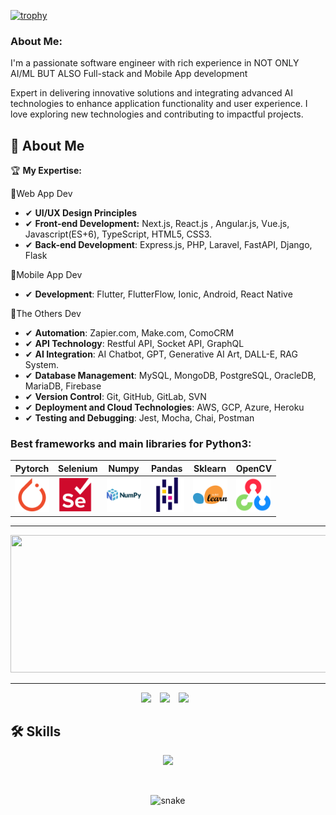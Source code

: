 [![trophy](https://github-profile-trophy.vercel.app/?username=sammorozov&title=Stars,Followers,Commits,Repositories,MultipleLang,PullRequest&theme=onedark)](https://github.com/ryo-ma/github-profile-trophy)
  
### About Me:    
I'm a passionate software engineer with rich experience in NOT ONLY AI/ML BUT ALSO Full-stack and Mobile App development

Expert in delivering innovative solutions and integrating advanced AI technologies to enhance application functionality and user experience. I love exploring new technologies and contributing to impactful projects.

## 🚀 About Me

🏆 **My Expertise:**

💬Web App Dev
- ✔ **UI/UX Design Principles**
- ✔ **Front-end Development:** Next.js, React.js , Angular.js, Vue.js, Javascript(ES+6), TypeScript, HTML5, CSS3.
- ✔ **Back-end Development**: Express.js, PHP, Laravel, FastAPI, Django, Flask

💬Mobile App Dev
- ✔ **Development**: Flutter, FlutterFlow, Ionic, Android, React Native

💬The Others Dev
- ✔ **Automation**: Zapier.com, Make.com, ComoCRM
- ✔ **API Technology**: Restful API, Socket API, GraphQL
- ✔ **AI Integration**: AI Chatbot, GPT, Generative AI Art, DALL-E, RAG System.
- ✔ **Database Management**: MySQL, MongoDB, PostgreSQL, OracleDB, MariaDB, Firebase
- ✔ **Version Control**: Git, GitHub, GitLab, SVN
- ✔ **Deployment and Cloud Technologies**: AWS, GCP, Azure, Heroku
- ✔ **Testing and Debugging**: Jest, Mocha, Chai, Postman

### Best frameworks and main libraries for Python3:

| Pytorch | Selenium | Numpy | Pandas | Sklearn | OpenCV |
|----------|----------|----------|----------|----------|----------|
|  <img src="https://github.com/devicons/devicon/blob/master/icons/pytorch/pytorch-original.svg" title="Pytorch"  alt="Pytorch" width="55" height="55"/>|  <img src="https://github.com/devicons/devicon/blob/master/icons/selenium/selenium-original.svg" title="Selenium"  alt="Selenium" width="55" height="55"/>|  <img src="https://github.com/devicons/devicon/blob/master/icons/numpy/numpy-original-wordmark.svg" title="Numpy" alt="Numpy" width="55" height="55"/>|  <img src="https://github.com/devicons/devicon/blob/master/icons/pandas/pandas-original.svg" title="Pandas" alt="Pandas" width="55" height="55"/>|  <img src="https://github.com/devicons/devicon/blob/master/icons/scikitlearn/scikitlearn-original.svg" title="sklearn" alt="sklearn" width="55" height="55"/>| <img src="https://github.com/devicons/devicon/blob/master/icons/opencv/opencv-original.svg" title="mpl" alt="mpl" width="55" height="55"/>|

---

  
<p align="center">
  <img width="800" height="220" src="https://streak-stats.demolab.com?user=sammorozov&theme=highcontrast&hide_border=true&border_radius=5&card_width=800">
</p>


---


<p align="center">
  <img src="https://assets.leetcode.com/static_assets/public/images/badges/2024/gif/2024-05.gif" width="60px" style="margin-right: 10px;">
  <img src="https://assets.leetcode.com/static_assets/public/images/badges/2024/gif/2024-06.gif" width="60px" style="margin-right: 10px;">
  <img src="https://assets.leetcode.com/static_assets/public/images/badges/2024/gif/2024-07.gif" width="60px" style="margin-right: 10px;">
</p>

## 🛠️ Skills
<p align="center">
  <img src="https://skillicons.dev/icons?i=py,tensorflow,pytorch,aws,gcp,azure,docker,kubernetes,opencv,sklearn,nextjs,react,angular,django,fastapi,flask,express,nestjs,laravel,mysql,mongodb,prisma,postgres,tailwind,selenium,ts,js,php,css,html,cs,cpp,dotnet,github" />
</p>

<div id="header" align="center">
  <img src="https://komarev.com/ghpvc/?username=sammorozov&style=for-the-badge&color=orange" alt=""/>
</div>

<p align="center">
 <img width="1000" src="assets/github-snake.svg" alt="snake"/>
</p>

